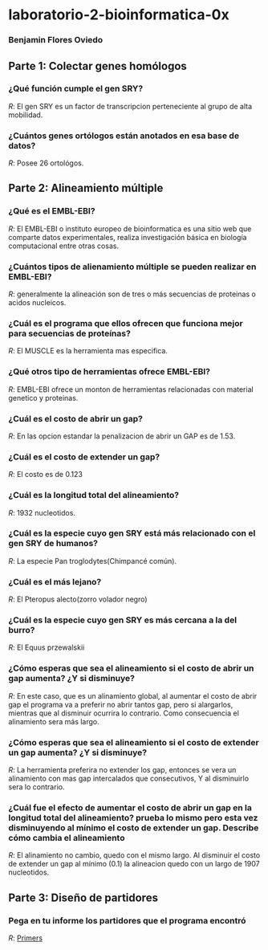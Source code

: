 # laboratorio-2-bioinformatica-0x
### Benjamin Flores Oviedo

## Parte 1: Colectar genes homólogos

### ¿Qué función cumple el gen SRY?
_R_: El gen SRY es un factor de transcripcion perteneciente al grupo de alta mobilidad.

### ¿Cuántos genes ortólogos están anotados en esa base de datos?
_R_: Posee 26 ortológos.

## Parte 2: Alineamiento múltiple

### ¿Qué es el EMBL-EBI?
_R_: El EMBL-EBI o instituto europeo de bioinformatica es una sitio web que comparte datos experimentales, realiza investigación básica en biología computacional entre otras cosas.
  
### ¿Cuántos tipos de alienamiento múltiple se pueden realizar en EMBL-EBI?
_R_: generalmente la alineación son de tres o más secuencias de proteinas o acidos nucleicos.

### ¿Cuál es el programa que ellos ofrecen que funciona mejor para secuencias de proteínas?
_R_: El MUSCLE es la herramienta mas especifica. 
  
### ¿Qué otros tipo de herramientas ofrece EMBL-EBI?
_R_: EMBL-EBI ofrece un monton de herramientas relacionadas con material genetico y proteinas.

### ¿Cuál es el costo de abrir un gap?
_R_: En las opcion estandar la penalizacion de abrir un GAP es de 1.53.

### ¿Cuál es el costo de extender un gap?
_R_: El costo es de 0.123

### ¿Cuál es la longitud total del alineamiento?

_R_: 1932 nucleotidos.

### ¿Cuál es la especie cuyo gen SRY está más relacionado con el gen SRY de humanos?

_R_: La especie Pan troglodytes(Chimpancé común). 

### ¿Cuál es el más lejano?

_R_: El Pteropus alecto(zorro volador negro)

### ¿Cuál es la especie cuyo gen SRY es más cercana a la del burro?

_R_: El Equus przewalskii

### ¿Cómo esperas que sea el alineamiento si el costo de abrir un gap aumenta? ¿Y si disminuye?

_R_: En este caso, que es un alinamiento global, al aumentar el costo de abrir gap el programa va a preferir no abrir tantos gap, pero si alargarlos, mientras que al disminuir ocurrira lo contrario. Como consecuencia el alinamiento sera más largo.    

### ¿Cómo esperas que sea el alineamiento si el costo de extender un gap aumenta? ¿Y si disminuye?

_R_: La herramienta preferira no extender los gap, entonces se vera un alinamiento con mas gap intercalados que consecutivos, Y al disminuirlo sera lo contrario.

### ¿Cuál fue el efecto de aumentar el costo de abrir un gap en la longitud total del alineamiento? prueba lo mismo pero esta vez disminuyendo al mínimo el costo de extender un gap. Describe cómo cambia el alineamiento

_R_: El alinamiento no cambio, quedo con el mismo largo. Al disminuir el costo de extender un gap al mínimo (0.1) la alineacion quedo con un largo de 1907 nucleotidos.

## Parte 3: Diseño de partidores

### Pega en tu informe los partidores que el programa encontró

_R_: [Primers](https://drive.google.com/file/d/0B0rzqm380_roR214eGo4aW1rclU/view?usp=sharing)
